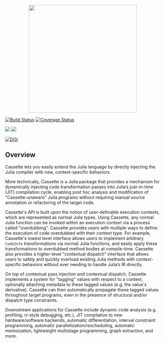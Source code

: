 
<p align="center">
<img width="350px" src="https://raw.githubusercontent.com/jrevels/Cassette.jl/master/docs/img/cassette-logo.png"/>
</p>

[![Build Status](https://travis-ci.org/jrevels/Cassette.jl.svg?branch=master)](https://travis-ci.org/jrevels/Cassette.jl)
[![Coverage Status](https://coveralls.io/repos/github/jrevels/Cassette.jl/badge.svg)](https://coveralls.io/github/jrevels/Cassette.jl)

[![](https://img.shields.io/badge/docs-stable-blue.svg)](https://jrevels.github.io/Cassette.jl/stable/)
[![](https://img.shields.io/badge/docs-latest-blue.svg)](https://jrevels.github.io/Cassette.jl/latest/)

[![DOI](https://zenodo.org/badge/86752121.svg)](https://zenodo.org/badge/latestdoi/86752121)

## Overview

Cassette lets you easily extend the Julia language by directly injecting the Julia compiler with new, context-specific behaviors.

More technically, Cassette is a Julia package that provides a mechanism for dynamically injecting code transformation passes into Julia’s just-in-time (JIT) compilation cycle, enabling post hoc analysis and modification of "Cassette-unaware" Julia programs without requiring manual source annotation or refactoring of the target code.

Cassette's API is built upon the notion of user-definable execution contexts, which are represented as normal Julia types. Using Cassette, any normal Julia function can be invoked within an execution context via a process called "overdubbing". Cassette provides users with multiple ways to define the execution of code overdubbed with their context type. For example, Cassette's lowest level interface allows users to implement arbitrary `CodeInfo` transformations via normal Julia functions, and easily apply these transformations to overdubbed method bodies at compile-time. Cassette also provides a higher-level "contextual dispatch" interface that allows users to safely and quickly overload existing Julia methods with context-specific behaviors without ever needing to handle Julia’s IR directly.

On top of contextual pass injection and contextual dispatch, Cassette implements a system for "tagging" values with respect to a context, optionally attaching metadata to these tagged values (e.g. the value's derivative). Cassette can then automatically propagate these tagged values throughout target programs, even in the presence of structural and/or dispatch type constraints.

Downstream applications for Cassette include dynamic code analysis (e.g. profiling, rr-style debugging, etc.), JIT compilation to new hardware/software backends, automatic differentiation, interval constraint programming, automatic parallelization/rescheduling, automatic memoization, lightweight multistage programming, graph extraction, and more.

